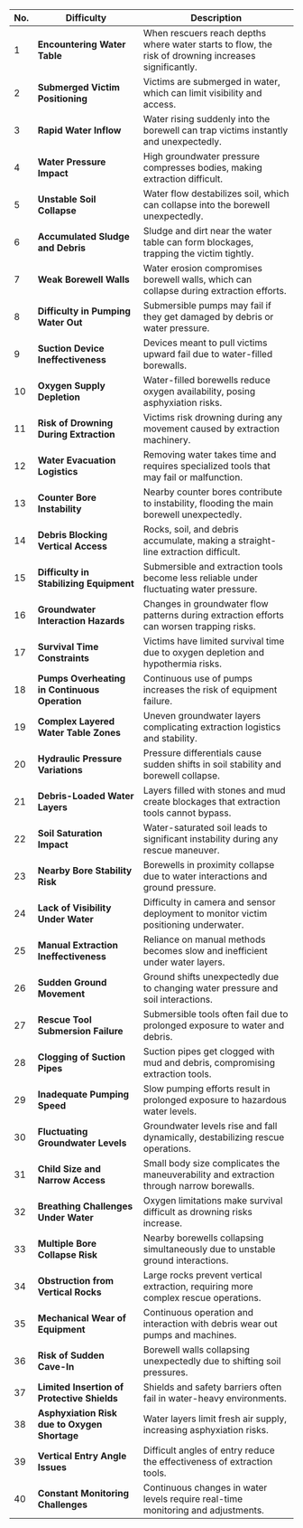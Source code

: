 

| No. | Difficulty | Description |
| ----- | ----- | ----- |
| 1 | **Encountering Water Table** | When rescuers reach depths where water starts to flow, the risk of drowning increases significantly. |
| 2 | **Submerged Victim Positioning** | Victims are submerged in water, which can limit visibility and access. |
| 3 | **Rapid Water Inflow** | Water rising suddenly into the borewell can trap victims instantly and unexpectedly. |
| 4 | **Water Pressure Impact** | High groundwater pressure compresses bodies, making extraction difficult. |
| 5 | **Unstable Soil Collapse** | Water flow destabilizes soil, which can collapse into the borewell unexpectedly. |
| 6 | **Accumulated Sludge and Debris** | Sludge and dirt near the water table can form blockages, trapping the victim tightly. |
| 7 | **Weak Borewell Walls** | Water erosion compromises borewell walls, which can collapse during extraction efforts. |
| 8 | **Difficulty in Pumping Water Out** | Submersible pumps may fail if they get damaged by debris or water pressure. |
| 9 | **Suction Device Ineffectiveness** | Devices meant to pull victims upward fail due to water-filled borewalls. |
| 10 | **Oxygen Supply Depletion** | Water-filled borewells reduce oxygen availability, posing asphyxiation risks. |
| 11 | **Risk of Drowning During Extraction** | Victims risk drowning during any movement caused by extraction machinery. |
| 12 | **Water Evacuation Logistics** | Removing water takes time and requires specialized tools that may fail or malfunction. |
| 13 | **Counter Bore Instability** | Nearby counter bores contribute to instability, flooding the main borewell unexpectedly. |
| 14 | **Debris Blocking Vertical Access** | Rocks, soil, and debris accumulate, making a straight-line extraction difficult. |
| 15 | **Difficulty in Stabilizing Equipment** | Submersible and extraction tools become less reliable under fluctuating water pressure. |
| 16 | **Groundwater Interaction Hazards** | Changes in groundwater flow patterns during extraction efforts can worsen trapping risks. |
| 17 | **Survival Time Constraints** | Victims have limited survival time due to oxygen depletion and hypothermia risks. |
| 18 | **Pumps Overheating in Continuous Operation** | Continuous use of pumps increases the risk of equipment failure. |
| 19 | **Complex Layered Water Table Zones** | Uneven groundwater layers complicating extraction logistics and stability. |
| 20 | **Hydraulic Pressure Variations** | Pressure differentials cause sudden shifts in soil stability and borewell collapse. |
| 21 | **Debris-Loaded Water Layers** | Layers filled with stones and mud create blockages that extraction tools cannot bypass. |
| 22 | **Soil Saturation Impact** | Water-saturated soil leads to significant instability during any rescue maneuver. |
| 23 | **Nearby Bore Stability Risk** | Borewells in proximity collapse due to water interactions and ground pressure. |
| 24 | **Lack of Visibility Under Water** | Difficulty in camera and sensor deployment to monitor victim positioning underwater. |
| 25 | **Manual Extraction Ineffectiveness** | Reliance on manual methods becomes slow and inefficient under water layers. |
| 26 | **Sudden Ground Movement** | Ground shifts unexpectedly due to changing water pressure and soil interactions. |
| 27 | **Rescue Tool Submersion Failure** | Submersible tools often fail due to prolonged exposure to water and debris. |
| 28 | **Clogging of Suction Pipes** | Suction pipes get clogged with mud and debris, compromising extraction tools. |
| 29 | **Inadequate Pumping Speed** | Slow pumping efforts result in prolonged exposure to hazardous water levels. |
| 30 | **Fluctuating Groundwater Levels** | Groundwater levels rise and fall dynamically, destabilizing rescue operations. |
| 31 | **Child Size and Narrow Access** | Small body size complicates the maneuverability and extraction through narrow borewalls. |
| 32 | **Breathing Challenges Under Water** | Oxygen limitations make survival difficult as drowning risks increase. |
| 33 | **Multiple Bore Collapse Risk** | Nearby borewells collapsing simultaneously due to unstable ground interactions. |
| 34 | **Obstruction from Vertical Rocks** | Large rocks prevent vertical extraction, requiring more complex rescue operations. |
| 35 | **Mechanical Wear of Equipment** | Continuous operation and interaction with debris wear out pumps and machines. |
| 36 | **Risk of Sudden Cave-In** | Borewell walls collapsing unexpectedly due to shifting soil pressures. |
| 37 | **Limited Insertion of Protective Shields** | Shields and safety barriers often fail in water-heavy environments. |
| 38 | **Asphyxiation Risk due to Oxygen Shortage** | Water layers limit fresh air supply, increasing asphyxiation risks. |
| 39 | **Vertical Entry Angle Issues** | Difficult angles of entry reduce the effectiveness of extraction tools. |
| 40 | **Constant Monitoring Challenges** | Continuous changes in water levels require real-time monitoring and adjustments. |

